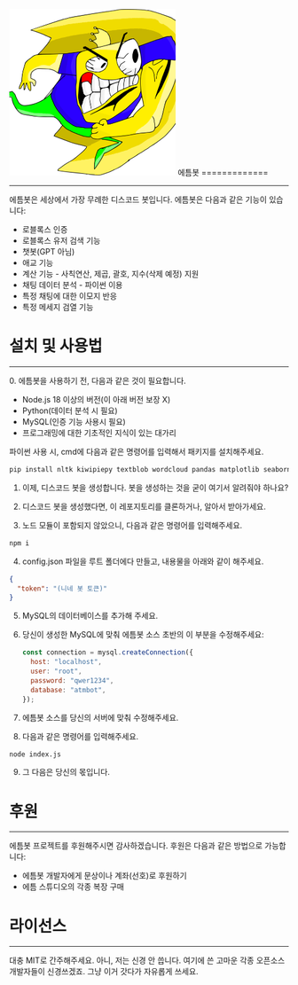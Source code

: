 <img src="./logo.png" width="300px" height="300px" title="Github_Logo"/>
에틈봇
=============

<hr/>
에틈봇은 세상에서 가장 무례한 디스코드 봇입니다.
에틈봇은 다음과 같은 기능이 있습니다:
<ul>
<li>로블록스 인증</li>
<li>로블록스 유저 검색 기능</li>
<li>챗봇(GPT 아님)</li>
<li>애교 기능</li>
<li>계산 기능 - 사칙연산, 제곱, 괄호, 지수(삭제 예정) 지원</li>
<li>채팅 데이터 분석 - 파이썬 이용</li>
<li>특정 채팅에 대한 이모지 반응</li>
<li>특정 메세지 검열 기능</li>
</ul>

# 설치 및 사용법

<hr/>
0. 에틈봇을 사용하기 전, 다음과 같은 것이 필요합니다.
<ul>
<li>Node.js 18 이상의 버전(이 아래 버전 보장 X)</li>
<li>Python(데이터 분석 시 필요)</li>
<li>MySQL(인증 기능 사용시 필요)</li>
<li>프로그래밍에 대한 기초적인 지식이 있는 대가리</li>
</ul>

파이썬 사용 시, cmd에 다음과 같은 명령어를 입력해서 패키지를 설치해주세요.
<br/>

```bash
pip install nltk kiwipiepy textblob wordcloud pandas matplotlib seaborn pillow squarify gensim scikit-learn tqdm afinn py_lex scipy openpyxl --trusted-host pypi.org --trusted-host files.pythonhosted.org
```

1. 이제, 디스코드 봇을 생성합니다. 봇을 생성하는 것을 굳이 여기서 알려줘야 하나요?

2. 디스코드 봇을 생성했다면, 이 레포지토리를 클론하거나, 알아서 받아가세요.

3. 노드 모듈이 포함되지 않았으니, 다음과 같은 명령어를 입력해주세요.

```bash
npm i
```

4. config.json 파일을 루트 폴더에다 만들고, 내용물을 아래와 같이 해주세요.

```json
{
  "token": "(니네 봇 토큰)"
}
```

5. MySQL의 데이터베이스를 추가해 주세요.

6. 당신이 생성한 MySQL에 맞춰 에틈봇 소스 초반의 이 부분을 수정해주세요:

   ```js
   const connection = mysql.createConnection({
     host: "localhost",
     user: "root",
     password: "qwer1234",
     database: "atmbot",
   });
   ```

7. 에틈봇 소스를 당신의 서버에 맞춰 수정해주세요.

8. 다음과 같은 명령어를 입력해주세요.

```bash
node index.js
```

9. 그 다음은 당신의 몫입니다.

# 후원

<hr/>
에틈봇 프로젝트를 후원해주시면 감사하겠습니다. 후원은 다음과 같은 방법으로 가능합니다:
<ul>
<li>에틈봇 개발자에게 문상이나 계좌(선호)로 후원하기</li>
<li>에틈 스튜디오의 각종 복장 구매</li>
</ul>

# 라이선스

<hr/>
대충 MIT로 간주해주세요. 아니, 저는 신경 안 씁니다. 여기에 쓴 고마운 각종 오픈소스 개발자들이 신경쓰겠죠. 그냥 이거 갓다가 자유롭게 쓰세요.
